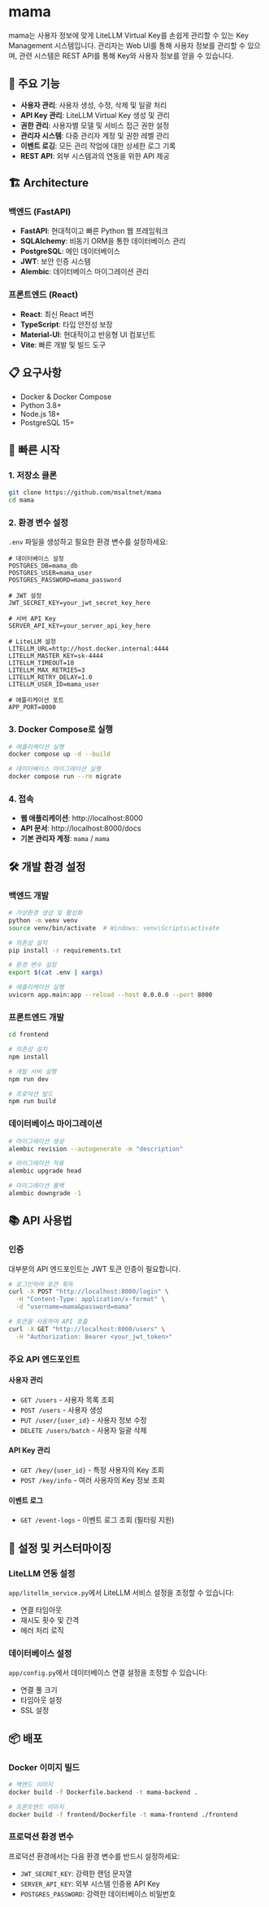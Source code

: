 # mama

mama는 사용자 정보에 맞게 LiteLLM Virtual Key를 손쉽게 관리할 수 있는 Key Management 시스템입니다. 관리자는 Web UI를 통해 사용자 정보를 관리할 수 있으며, 관련 시스템은 REST API를 통해 Key와 사용자 정보를 얻을 수 있습니다.

## 🚀 주요 기능

- **사용자 관리**: 사용자 생성, 수정, 삭제 및 일괄 처리
- **API Key 관리**: LiteLLM Virtual Key 생성 및 관리
- **권한 관리**: 사용자별 모델 및 서비스 접근 권한 설정
- **관리자 시스템**: 다중 관리자 계정 및 권한 레벨 관리
- **이벤트 로깅**: 모든 관리 작업에 대한 상세한 로그 기록
- **REST API**: 외부 시스템과의 연동을 위한 API 제공

## 🏗️ Architecture

### 백엔드 (FastAPI)
- **FastAPI**: 현대적이고 빠른 Python 웹 프레임워크
- **SQLAlchemy**: 비동기 ORM을 통한 데이터베이스 관리
- **PostgreSQL**: 메인 데이터베이스
- **JWT**: 보안 인증 시스템
- **Alembic**: 데이터베이스 마이그레이션 관리

### 프론트엔드 (React)
- **React**: 최신 React 버전
- **TypeScript**: 타입 안전성 보장
- **Material-UI**: 현대적이고 반응형 UI 컴포넌트
- **Vite**: 빠른 개발 및 빌드 도구

## 📋 요구사항

- Docker & Docker Compose
- Python 3.8+
- Node.js 18+
- PostgreSQL 15+

## 🚀 빠른 시작

### 1. 저장소 클론
```bash
git clone https://github.com/msaltnet/mama
cd mama
```

### 2. 환경 변수 설정
`.env` 파일을 생성하고 필요한 환경 변수를 설정하세요:

```env
# 데이터베이스 설정
POSTGRES_DB=mama_db
POSTGRES_USER=mama_user
POSTGRES_PASSWORD=mama_password

# JWT 설정
JWT_SECRET_KEY=your_jwt_secret_key_here

# 서버 API Key
SERVER_API_KEY=your_server_api_key_here

# LiteLLM 설정
LITELLM_URL=http://host.docker.internal:4444
LITELLM_MASTER_KEY=sk-4444
LITELLM_TIMEOUT=10
LITELLM_MAX_RETRIES=3
LITELLM_RETRY_DELAY=1.0
LITELLM_USER_ID=mama_user

# 애플리케이션 포트
APP_PORT=8000
```

### 3. Docker Compose로 실행
```bash
# 애플리케이션 실행
docker compose up -d --build

# 데이터베이스 마이그레이션 실행
docker compose run --rm migrate
```

### 4. 접속
- **웹 애플리케이션**: http://localhost:8000
- **API 문서**: http://localhost:8000/docs
- **기본 관리자 계정**: `mama` / `mama`

## 🛠️ 개발 환경 설정

### 백엔드 개발
```bash
# 가상환경 생성 및 활성화
python -m venv venv
source venv/bin/activate  # Windows: venv\Scripts\activate

# 의존성 설치
pip install -r requirements.txt

# 환경 변수 설정
export $(cat .env | xargs)

# 애플리케이션 실행
uvicorn app.main:app --reload --host 0.0.0.0 --port 8000
```

### 프론트엔드 개발
```bash
cd frontend

# 의존성 설치
npm install

# 개발 서버 실행
npm run dev

# 프로덕션 빌드
npm run build
```

### 데이터베이스 마이그레이션
```bash
# 마이그레이션 생성
alembic revision --autogenerate -m "description"

# 마이그레이션 적용
alembic upgrade head

# 마이그레이션 롤백
alembic downgrade -1
```

## 📚 API 사용법

### 인증
대부분의 API 엔드포인트는 JWT 토큰 인증이 필요합니다.

```bash
# 로그인하여 토큰 획득
curl -X POST "http://localhost:8000/login" \
  -H "Content-Type: application/x-format" \
  -d "username=mama&password=mama"

# 토큰을 사용하여 API 호출
curl -X GET "http://localhost:8000/users" \
  -H "Authorization: Bearer <your_jwt_token>"
```

### 주요 API 엔드포인트

#### 사용자 관리
- `GET /users` - 사용자 목록 조회
- `POST /users` - 사용자 생성
- `PUT /user/{user_id}` - 사용자 정보 수정
- `DELETE /users/batch` - 사용자 일괄 삭제

#### API Key 관리
- `GET /key/{user_id}` - 특정 사용자의 Key 조회
- `POST /key/info` - 여러 사용자의 Key 정보 조회

#### 이벤트 로그
- `GET /event-logs` - 이벤트 로그 조회 (필터링 지원)

## 🔧 설정 및 커스터마이징

### LiteLLM 연동 설정
`app/litellm_service.py`에서 LiteLLM 서비스 설정을 조정할 수 있습니다:

- 연결 타임아웃
- 재시도 횟수 및 간격
- 에러 처리 로직

### 데이터베이스 설정
`app/config.py`에서 데이터베이스 연결 설정을 조정할 수 있습니다:

- 연결 풀 크기
- 타임아웃 설정
- SSL 설정

## 📦 배포

### Docker 이미지 빌드
```bash
# 백엔드 이미지
docker build -f Dockerfile.backend -t mama-backend .

# 프론트엔드 이미지
docker build -f frontend/Dockerfile -t mama-frontend ./frontend
```

### 프로덕션 환경 변수
프로덕션 환경에서는 다음 환경 변수를 반드시 설정하세요:

- `JWT_SECRET_KEY`: 강력한 랜덤 문자열
- `SERVER_API_KEY`: 외부 시스템 인증용 API Key
- `POSTGRES_PASSWORD`: 강력한 데이터베이스 비밀번호
